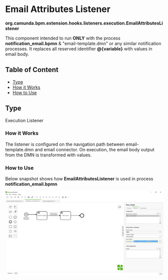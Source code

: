 # Email Attributes Listener 

**org.camunda.bpm.extension.hooks.listeners.execution.EmailAttributesListener**

This component intended to run **ONLY** with the process **notification_email.bpmn** & "email-template.dmn" or any similar notification processes.
It replaces all reserved identifier **@{variable}** with values in email body.

## Table of Content
* [Type](#type)
* [How it Works](#how-it-works)
* [How to Use](#how-to-use)

## Type

Execution Listener

### How it Works

The listener is configured on the navigation path between email-template.dmn and email connector.
On execution, the email body output from the DMN is transformed with values.


### How to Use

Below snapshot shows how **EmailAttributesListener** is used in process **notification_email.bpmn**

![EmailAttributes listener - Snapshot](./images/emailattributes-listener-snp1.jpg)

